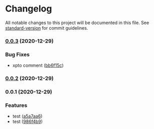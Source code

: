 # Changelog

All notable changes to this project will be documented in this file. See [standard-version](https://github.com/conventional-changelog/standard-version) for commit guidelines.

### [0.0.3](https://github.com/pedrotvr/Akita/compare/v0.0.2...v0.0.3) (2020-12-29)


### Bug Fixes

* xpto comment ([bb6f15c](https://github.com/pedrotvr/Akita/commit/bb6f15c63a31a353b2a18c7c4b945926e30d0791))

### [0.0.2](https://github.com/pedrotvr/Akita/compare/v0.0.1...v0.0.2) (2020-12-29)

### 0.0.1 (2020-12-29)


### Features

* test ([a5a7aa6](https://github.com/pedrotvr/Akita/commit/a5a7aa69314946ee22535df1d0e0aa7b538a57d0))
* test ([986f4b9](https://github.com/pedrotvr/Akita/commit/986f4b9b4702f14b452a97830ec4b6df8923b67c))
